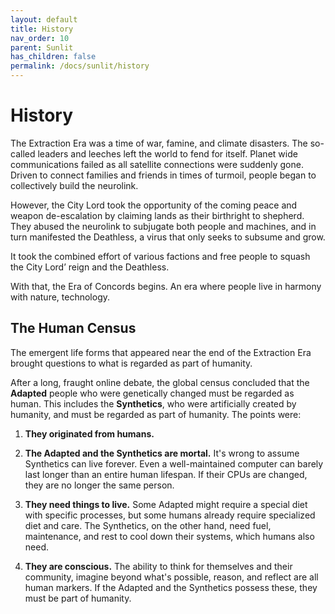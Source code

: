 ```yaml
---
layout: default
title: History
nav_order: 10
parent: Sunlit
has_children: false
permalink: /docs/sunlit/history
---
```

# History

The Extraction Era was a time of war, famine, and climate disasters. The so-called leaders and leeches left the world to fend for itself. Planet wide communications failed as all satellite connections were suddenly gone. Driven to connect families and friends in times of turmoil, people began to collectively build the neurolink.

However, the City Lord took the opportunity of the coming peace and weapon de-escalation by claiming lands as their birthright to shepherd.  They abused the neurolink to subjugate both people and machines, and in turn manifested the Deathless, a virus that only seeks to subsume and grow.

It took the combined effort of various factions and free people to squash the City Lord’ reign and the Deathless.

With that, the Era of Concords begins. An era where people live in harmony with nature, technology.

## The Human Census

The emergent life forms that appeared near the end of the Extraction Era brought questions to what is regarded as part of humanity.

After a long, fraught online debate, the global census concluded that the **Adapted** people who were genetically changed must be regarded as human. This includes the **Synthetics**, who were artificially created by humanity, and must be regarded as part of humanity. The points were:

1. **They originated from humans.**

2. **The Adapted and the Synthetics are mortal.**
It's wrong to assume Synthetics can live forever. Even a well-maintained computer can barely last longer than an entire human lifespan. If their CPUs are changed, they are no longer the same person.

3. **They need things to live.**
Some Adapted might require a special diet with specific processes, but some humans already require specialized diet and care. The Synthetics, on the other hand, need fuel, maintenance, and rest to cool down their systems, which humans also need.

4. **They are conscious.**
The ability to think for themselves and their community, imagine beyond what's possible, reason, and reflect are all human markers. If the Adapted and the Synthetics possess these, they must be part of humanity.
